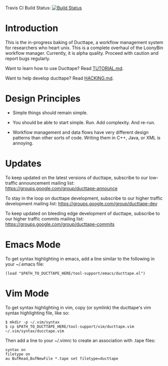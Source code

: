 Travis CI Build Status: [![Build Status](https://secure.travis-ci.org/jhclark/ducttape.png?branch=master)](http://travis-ci.org/jhclark/ducttape)

Introduction
============

This is the in-progress baking of Ducttape, a workflow management system for researchers who heart unix. This is a complete overhaul of the LoonyBin workflow manager. Currently, it is alpha quality. Proceed with caution and report bugs regularly.

Want to learn how to use Ducttape? Read [TUTORIAL.md](https://github.com/jhclark/ducttape/blob/master/tutorial/TUTORIAL.md).

Want to help develop ducttape? Read [HACKING.md](https://github.com/jhclark/ducttape/blob/master/HACKING.md).

Design Principles
=================

* Simple things should remain simple.

* You should be able to start simple. Run. Add complexity. And re-run.

* Workflow management and data flows have very different design patterns than other sorts of code.
  Writing them in C++, Java, or XML is annoying.

Updates
=======

To keep updated on the latest versions of ducttape, subscribe to our low-traffic announcement mailing list: https://groups.google.com/group/ducttape-announce

To stay in the loop on ducttape development, subscribe to our higher traffic development mailing list: https://groups.google.com/group/ducttape-dev

To keep updated on bleeding edge development of ducttape, subscribe to our higher traffic commits mailing list: https://groups.google.com/group/ducttape-commits


Emacs Mode
==========

To get syntax highlighting in emacs, add a line similar to the following in your ~/.emacs file:

```
(load "$PATH_TO_DUCTTAPE_HERE/tool-support/emacs/ducttape.el")
```

Vim Mode
========

To get syntax highlighting in vim, copy (or symlink) the ducttape's vim syntax highlighting file, like so:

```
$ mkdir -p ~/.vim/syntax
$ cp $PATH_TO_DUCTTAPE_HERE/tool-support/vim/ducttape.vim ~/.vim/syntax/ducctape.vim
```

Then add a line to your ~/.vimrc to create an association with .tape files:

```
syntax on
filetype on
au BufRead,BufNewFile *.tape set filetype=ducttape
```
